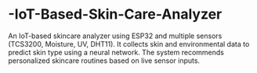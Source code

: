 # -IoT-Based-Skin-Care-Analyzer
An IoT-based skincare analyzer using ESP32 and multiple sensors (TCS3200, Moisture, UV, DHT11). It collects skin and environmental data to predict skin type using a neural network. The system recommends personalized skincare routines based on live sensor inputs.
